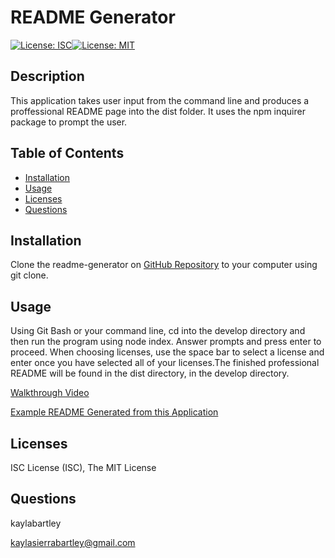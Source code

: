 # README Generator

[![License: ISC](https://img.shields.io/badge/License-ISC-blue.svg)](https://opensource.org/licenses/ISC)[![License: MIT](https://img.shields.io/badge/License-MIT-yellow.svg)](https://opensource.org/licenses/MIT)

## Description 

This application takes user input from the command line and produces a proffessional README page into the dist folder. It uses the npm inquirer package to prompt the user.


## Table of Contents 

* [Installation](#installation)
* [Usage](#usage)
* [Licenses](#licenses)
* [Questions](#questions)


## Installation

Clone the readme-generator on [GitHub Repository](https://github.com/kaylabartley/read-me-generator) to your computer using git clone. 


## Usage 

Using Git Bash or your command line, cd into the develop directory and then run the program using node index. Answer prompts and press enter to proceed. When choosing licenses, use the space bar to select a license and enter once you have selected all of your licenses.The finished professional README will be found in the dist directory, in the develop directory.

[Walkthrough Video](https://www.youtube.com/watch?v=w_4jdBSAlTg)

[Example README Generated from this Application](./Develop/dist/README.md)

## Licenses

ISC License (ISC), The MIT License


## Questions

kaylabartley

kaylasierrabartley@gmail.com

